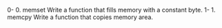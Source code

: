 0-	0. memset  Write a function that fills memory with a constant byte.
1-	1. memcpy  Write a function that copies memory area.
